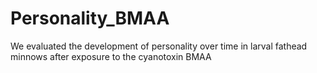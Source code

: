 # Personality_BMAA
 We evaluated the development of personality over time in larval fathead minnows after exposure to the cyanotoxin BMAA
